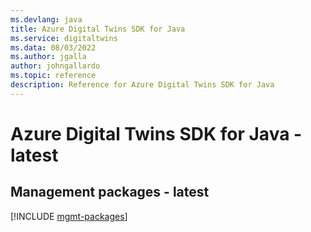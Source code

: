 ```yaml
---
ms.devlang: java
title: Azure Digital Twins SDK for Java
ms.service: digitaltwins
ms.data: 08/03/2022
ms.author: jgalla
author: johngallardo
ms.topic: reference
description: Reference for Azure Digital Twins SDK for Java
---
```

# Azure Digital Twins SDK for Java - latest

## Management packages - latest
[!INCLUDE [mgmt-packages](digital-twins-mgmt-index.md)]